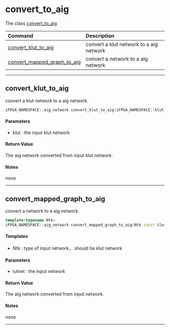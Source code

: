 # convert_to_aig

The class [convert_to_aig](fpga-map-tool/include/operations/algorithms/detail/convert_to_aig.hpp) 

| Command                                                     | Description                             |
| :---------------------------------------------------------- | :-------------------------------------- |
| [convert_klut_to_aig](#convert_klut_to_aig)                 | convert a klut network to a aig network |
| [convert_mapped_graph_to_aig](#convert_mapped_graph_to_aig) | convert a network to a aig network      |

---

## convert_klut_to_aig

convert a klut network to a aig network.

```cpp
iFPGA_NAMESPACE::aig_network convert_klut_to_aig(iFPGA_NAMESPACE::klut_network const &klut);
```

#### Parameters

+ klut : the input klut network

#### Return Value

The aig network converted from input klut network.

#### Notes

none

---

## convert_mapped_graph_to_aig

convert a network to a aig network.

```cpp
template<typename Ntk>
iFPGA_NAMESPACE::aig_network convert_mapped_graph_to_aig(Ntk const &lutnet);
```

#### Templates
+ Ntk : type of input network， should be klut network

#### Parameters

+ lutnet : the input network

#### Return Value

The aig network converted from input network.

#### Notes

none

* * *
